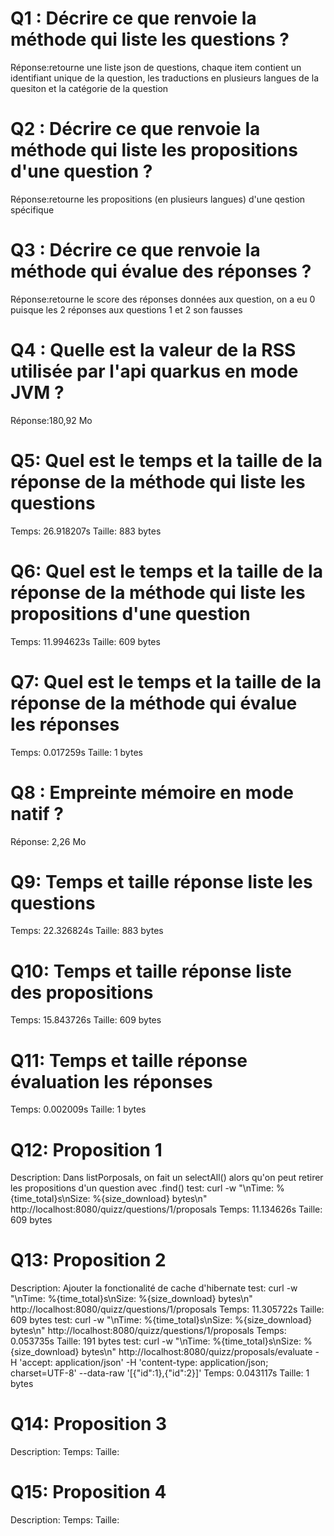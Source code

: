 # Q1 : Décrire ce que renvoie la méthode qui liste les questions ?
Réponse:retourne une liste json de questions, chaque item contient un identifiant unique de la question, les traductions en plusieurs langues de la quesiton et la catégorie de la question 

# Q2 : Décrire ce que renvoie la méthode qui liste les propositions d'une question ?
Réponse:retourne les propositions (en plusieurs langues) d'une qestion spécifique

# Q3 : Décrire ce que renvoie la méthode qui évalue des réponses ?
Réponse:retourne le score des réponses données aux question, on a eu 0 puisque les 2 réponses aux questions 1 et 2 son fausses

# Q4 : Quelle est la valeur de la RSS utilisée par l'api quarkus en mode JVM ?
Réponse:180,92 Mo

# Q5: Quel est le temps et la taille de la réponse  de la méthode qui liste les questions
Temps: 26.918207s
Taille: 883 bytes

# Q6: Quel est le temps et la taille de la réponse  de la méthode qui liste les propositions d'une question
Temps: 11.994623s
Taille: 609 bytes

# Q7: Quel est le temps et la taille de la réponse  de la méthode qui évalue les réponses
Temps: 0.017259s
Taille: 1 bytes

# Q8 : Empreinte mémoire en mode natif ?
Réponse: 2,26 Mo

# Q9: Temps et  taille  réponse   liste les questions
Temps: 22.326824s
Taille: 883 bytes

# Q10: Temps et  taille  réponse  liste des propositions
Temps: 15.843726s
Taille: 609 bytes

# Q11: Temps et  taille  réponse  évaluation les réponses
Temps: 0.002009s
Taille: 1 bytes

# Q12:  Proposition 1
Description: Dans listPorposals, on fait un selectAll() alors qu'on peut retirer les propositions d'un question avec .find()
test: curl -w "\nTime: %{time_total}s\nSize: %{size_download} bytes\n" http://localhost:8080/quizz/questions/1/proposals
Temps: 11.134626s
Taille: 609 bytes

# Q13:  Proposition 2
Description: Ajouter la fonctionalité de cache d'hibernate
test: curl -w "\nTime: %{time_total}s\nSize: %{size_download} bytes\n" http://localhost:8080/quizz/questions/1/proposals
Temps: 11.305722s
Taille: 609 bytes
test: curl -w "\nTime: %{time_total}s\nSize: %{size_download} bytes\n" http://localhost:8080/quizz/questions/1/proposals
Temps: 0.053735s
Taille: 191 bytes
test: curl -w "\nTime: %{time_total}s\nSize: %{size_download} bytes\n" http://localhost:8080/quizz/proposals/evaluate  -H 'accept: application/json'  -H 'content-type: application/json; charset=UTF-8' --data-raw '[{"id":1},{"id":2}]'
Temps: 0.043117s
Taille: 1 bytes

# Q14:  Proposition 3
Description:
Temps:
Taille:

# Q15:  Proposition 4
Description:
Temps:
Taille: